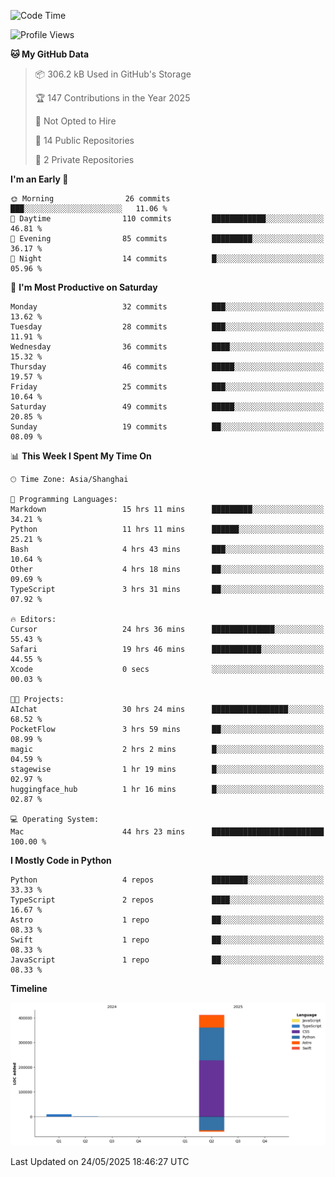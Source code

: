 <!--
**PascalDai/PascalDai** is a ✨ _special_ ✨ repository because its `README.md` (this file) appears on your GitHub profile.

Here are some ideas to get you started:

- 🔭 I’m currently working on ...
- 🌱 I’m currently learning ...
- 👯 I’m looking to collaborate on ...
- 🤔 I’m looking for help with ...
- 💬 Ask me about ...
- 📫 How to reach me: ...
- 😄 Pronouns: ...
- ⚡ Fun fact: ...
-->

<!--START_SECTION:waka-->
![Code Time](http://img.shields.io/badge/Code%20Time-1%2C138%20hrs%2029%20mins-blue)

![Profile Views](http://img.shields.io/badge/Profile%20Views-0-blue)

**🐱 My GitHub Data** 

> 📦 306.2 kB Used in GitHub's Storage 
 > 
> 🏆 147 Contributions in the Year 2025
 > 
> 🚫 Not Opted to Hire
 > 
> 📜 14 Public Repositories 
 > 
> 🔑 2 Private Repositories 
 > 
**I'm an Early 🐤** 

```text
🌞 Morning                26 commits          ███░░░░░░░░░░░░░░░░░░░░░░   11.06 % 
🌆 Daytime                110 commits         ████████████░░░░░░░░░░░░░   46.81 % 
🌃 Evening                85 commits          █████████░░░░░░░░░░░░░░░░   36.17 % 
🌙 Night                  14 commits          █░░░░░░░░░░░░░░░░░░░░░░░░   05.96 % 
```
📅 **I'm Most Productive on Saturday** 

```text
Monday                   32 commits          ███░░░░░░░░░░░░░░░░░░░░░░   13.62 % 
Tuesday                  28 commits          ███░░░░░░░░░░░░░░░░░░░░░░   11.91 % 
Wednesday                36 commits          ████░░░░░░░░░░░░░░░░░░░░░   15.32 % 
Thursday                 46 commits          █████░░░░░░░░░░░░░░░░░░░░   19.57 % 
Friday                   25 commits          ███░░░░░░░░░░░░░░░░░░░░░░   10.64 % 
Saturday                 49 commits          █████░░░░░░░░░░░░░░░░░░░░   20.85 % 
Sunday                   19 commits          ██░░░░░░░░░░░░░░░░░░░░░░░   08.09 % 
```


📊 **This Week I Spent My Time On** 

```text
🕑︎ Time Zone: Asia/Shanghai

💬 Programming Languages: 
Markdown                 15 hrs 11 mins      █████████░░░░░░░░░░░░░░░░   34.21 % 
Python                   11 hrs 11 mins      ██████░░░░░░░░░░░░░░░░░░░   25.21 % 
Bash                     4 hrs 43 mins       ███░░░░░░░░░░░░░░░░░░░░░░   10.64 % 
Other                    4 hrs 18 mins       ██░░░░░░░░░░░░░░░░░░░░░░░   09.69 % 
TypeScript               3 hrs 31 mins       ██░░░░░░░░░░░░░░░░░░░░░░░   07.92 % 

🔥 Editors: 
Cursor                   24 hrs 36 mins      ██████████████░░░░░░░░░░░   55.43 % 
Safari                   19 hrs 46 mins      ███████████░░░░░░░░░░░░░░   44.55 % 
Xcode                    0 secs              ░░░░░░░░░░░░░░░░░░░░░░░░░   00.03 % 

🐱‍💻 Projects: 
AIchat                   30 hrs 24 mins      █████████████████░░░░░░░░   68.52 % 
PocketFlow               3 hrs 59 mins       ██░░░░░░░░░░░░░░░░░░░░░░░   08.99 % 
magic                    2 hrs 2 mins        █░░░░░░░░░░░░░░░░░░░░░░░░   04.59 % 
stagewise                1 hr 19 mins        █░░░░░░░░░░░░░░░░░░░░░░░░   02.97 % 
huggingface_hub          1 hr 16 mins        █░░░░░░░░░░░░░░░░░░░░░░░░   02.87 % 

💻 Operating System: 
Mac                      44 hrs 23 mins      █████████████████████████   100.00 % 
```

**I Mostly Code in Python** 

```text
Python                   4 repos             ████████░░░░░░░░░░░░░░░░░   33.33 % 
TypeScript               2 repos             ████░░░░░░░░░░░░░░░░░░░░░   16.67 % 
Astro                    1 repo              ██░░░░░░░░░░░░░░░░░░░░░░░   08.33 % 
Swift                    1 repo              ██░░░░░░░░░░░░░░░░░░░░░░░   08.33 % 
JavaScript               1 repo              ██░░░░░░░░░░░░░░░░░░░░░░░   08.33 % 
```



**Timeline**

![Lines of Code chart](https://raw.githubusercontent.com/PascalDai/PascalDai/main/assets/bar_graph.png)


 Last Updated on 24/05/2025 18:46:27 UTC
<!--END_SECTION:waka-->

